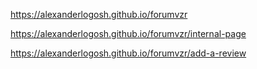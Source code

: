 https://alexanderlogosh.github.io/forumvzr

https://alexanderlogosh.github.io/forumvzr/internal-page

https://alexanderlogosh.github.io/forumvzr/add-a-review
